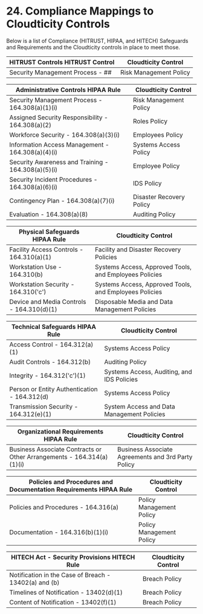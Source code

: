 # 24. Compliance Mappings to Cloudticity Controls

Below is a list of Compliance (HITRUST, HIPAA, and HITECH) Safeguards and Requirements and the Cloudticity controls in place to meet those.

| **HITRUST Controls** HITRUST Control | Cloudticity Control
--- | ---
Security Management Process - ## | Risk Management Policy

| **Administrative Controls** HIPAA Rule | Cloudticity Control
--- | ---
Security Management Process - 164.308(a)(1)(i) | Risk Management Policy
Assigned Security Responsibility - 164.308(a)(2) | Roles Policy
Workforce Security - 164.308(a)(3)(i) | Employees Policy
Information Access Management - 164.308(a)(4)(i) | Systems Access Policy
Security Awareness and Training - 164.308(a)(5)(i) | Employee Policy
Security Incident Procedures - 164.308(a)(6)(i) | IDS Policy
Contingency Plan - 164.308(a)(7)(i) | Disaster Recovery Policy
Evaluation - 164.308(a)(8) | Auditing Policy

| **Physical Safeguards** HIPAA Rule | Cloudticity Control
--- | ---
Facility Access Controls - 164.310(a)(1) | Facility and Disaster Recovery Policies
Workstation Use - 164.310(b) | Systems Access, Approved Tools, and Employees Policies
Workstation Security - 164.310('c') | Systems Access, Approved Tools, and Employees Policies
Device and Media Controls - 164.310(d)(1) | Disposable Media and Data Management Policies

| **Technical Safeguards** HIPAA Rule | Cloudticity Control
---------------- | ----------------
Access Control - 164.312(a)(1) | Systems Access Policy
Audit Controls - 164.312(b) | Auditing Policy
Integrity - 164.312('c')(1) | Systems Access, Auditing, and IDS Policies
Person or Entity Authentication - 164.312(d) | Systems Access Policy
Transmission Security - 164.312(e)(1) | System Access and Data Management Policies

| **Organizational Requirements** HIPAA Rule | Cloudticity Control
--- | ---
Business Associate Contracts or Other Arrangements - 164.314(a)(1)(i) | Business Associate Agreements and 3rd Party Policy

| **Policies and Procedures and Documentation Requirements** HIPAA Rule | Cloudticity Control
--- | ---
Policies and Procedures - 164.316(a) | Policy Management Policy
Documentation - 164.316(b)(1)(i) | Policy Management Policy

| **HITECH Act - Security Provisions** HITECH Rule | Cloudticity Control
--- | ---
Notification in the Case of Breach - 13402(a) and (b) | Breach Policy
Timelines of Notification - 13402(d)(1) | Breach Policy
Content of Notification - 13402(f)(1) | Breach Policy
